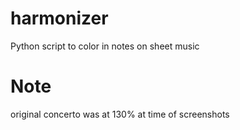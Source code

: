 # harmonizer
Python script to color in notes on sheet music

# Note
original concerto was at 130% at time of screenshots